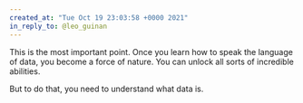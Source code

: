 ```yaml
---
created_at: "Tue Oct 19 23:03:58 +0000 2021"
in_reply_to: @leo_guinan
---
```


This is the most important point. Once you learn how to speak the language of data, you become a force of nature. You can unlock all sorts of incredible abilities. 

But to do that, you need to understand what data is.